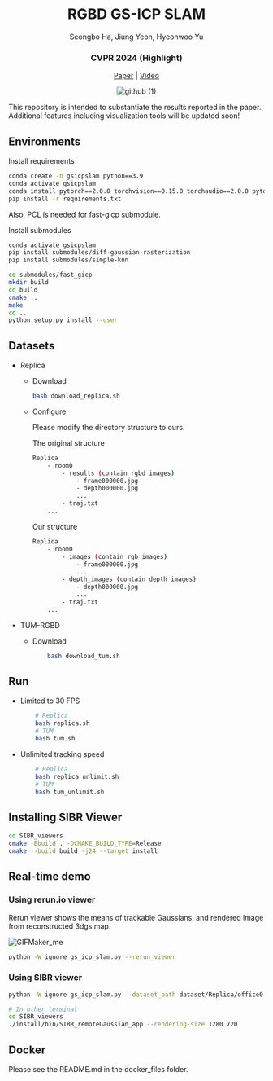 <div align=center>

# RGBD GS-ICP SLAM

Seongbo Ha, Jiung Yeon, Hyeonwoo Yu

<h3 align="center"> CVPR 2024 (Highlight)</h3>

[Paper](https://arxiv.org/abs/2403.12550) | [Video](https://www.youtube.com/watch?v=e-bHh_uMMxE&t)

![github (1)](https://github.com/Lab-of-AI-and-Robotics/GS_ICP_SLAM/assets/34827206/5722e8f4-165d-4093-8064-a7ed5d9ea008)

</div>

This repository is intended to substantiate the results reported in the paper. Additional features including visualization tools will be updated soon!

## Environments
Install requirements
```bash
conda create -n gsicpslam python==3.9
conda activate gsicpslam
conda install pytorch==2.0.0 torchvision==0.15.0 torchaudio==2.0.0 pytorch-cuda=11.8 -c pytorch -c nvidia
pip install -r requirements.txt
```
Also, PCL is needed for fast-gicp submodule.

Install submodules

```bash
conda activate gsicpslam
pip install submodules/diff-gaussian-rasterization
pip install submodules/simple-knn

cd submodules/fast_gicp
mkdir build
cd build
cmake ..
make
cd ..
python setup.py install --user
```


## Datasets

- Replica
  - Download
    ```bash
    bash download_replica.sh
    ```
  - Configure
  
    Please modify the directory structure to ours.

    The original structure
    ```bash
    Replica
        - room0
            - results (contain rgbd images)
                - frame000000.jpg
                - depth000000.jpg
                ...
            - traj.txt
        ...
    ```
    Our structure
    ```bash
    Replica
        - room0
            - images (contain rgb images)
                - frame000000.jpg
                ...
            - depth_images (contain depth images)
                - depth000000.jpg
                ...
            - traj.txt
        ...
    ```    

- TUM-RGBD
  - Download
    ```bash
        bash download_tum.sh
    ```

## Run
- Limited to 30 FPS
    ```bash
        # Replica
        bash replica.sh
        # TUM
        bash tum.sh
    ```

- Unlimited tracking speed
    ```bash
        # Replica
        bash replica_unlimit.sh
        # TUM
        bash tum_unlimit.sh
    ```

## Installing SIBR Viewer
```bash
cd SIBR_viewers
cmake -Bbuild . -DCMAKE_BUILD_TYPE=Release
cmake --build build -j24 --target install
```

## Real-time demo
### Using rerun.io viewer

Rerun viewer shows the means of trackable Gaussians, and rendered image from reconstructed 3dgs map.

![GIFMaker_me](https://github.com/Lab-of-AI-and-Robotics/GS_ICP_SLAM/assets/34827206/b4715071-2e4a-4d17-b7a2-612bbd32dbd0)

```bash
python -W ignore gs_icp_slam.py --rerun_viewer
```


### Using SIBR viewer
```bash
python -W ignore gs_icp_slam.py --dataset_path dataset/Replica/office0 --verbose

# In other terminal
cd SIBR_viewers
./install/bin/SIBR_remoteGaussian_app --rendering-size 1280 720
```

## Docker
Please see the README.md in the docker_files folder.
